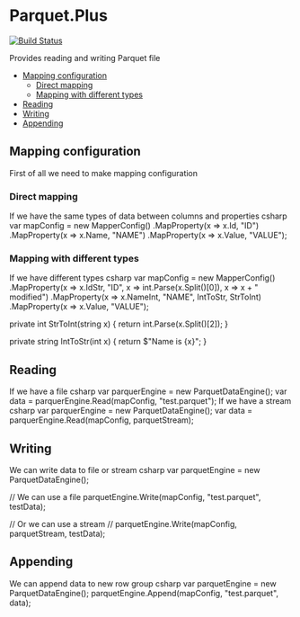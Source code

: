 # Parquet.Plus 

[![Build Status](https://travis-ci.org/KovtunV/Parquet.Plus.svg?branch=master)](https://travis-ci.org/KovtunV/Parquet.Plus)

Provides reading and writing Parquet file 

<!--ts-->
   * [Mapping configuration](#Mapping-configuration)
      * [Direct mapping](#Direct-mapping)
      * [Mapping with different types](#Mapping-with-different-types)
   * [Reading](#Reading)
   * [Writing](#Writing)
   * [Appending](#Appending)
<!--te-->

## Mapping configuration
First of all we need to make mapping configuration

### Direct mapping
If we have the same types of data between columns and properties
csharp
var mapConfig = new MapperConfig<TestModel>()
      .MapProperty(x => x.Id, "ID")
      .MapProperty(x => x.Name, "NAME")
      .MapProperty(x => x.Value, "VALUE");

### Mapping with different types
If we have different types
csharp
var mapConfig = new MapperConfig<TestModel2>()
      .MapProperty(x => x.IdStr, "ID", x => int.Parse(x.Split()[0]), x => x + " modified")
      .MapProperty(x => x.NameInt, "NAME", IntToStr, StrToInt)
      .MapProperty(x => x.Value, "VALUE");

private int StrToInt(string x)
{
    return int.Parse(x.Split()[2]);
}

private string IntToStr(int x)
{
    return $"Name is {x}";
}

## Reading
If we have a file
csharp
var parquerEngine = new ParquetDataEngine();
var data = parquerEngine.Read(mapConfig, "test.parquet");
If we have a stream
csharp
var parquerEngine = new ParquetDataEngine();
var data = parquerEngine.Read(mapConfig, parquetStream);

## Writing
We can write data to file or stream
csharp
var parquetEngine = new ParquetDataEngine();

// We can use a file
parquetEngine.Write(mapConfig, "test.parquet", testData);

// Or we can use a stream
// parquetEngine.Write(mapConfig, parquetStream, testData);

## Appending
We can append data to new row group
csharp
var parquetEngine = new ParquetDataEngine();
parquetEngine.Append(mapConfig, "test.parquet", data);

